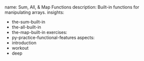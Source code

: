name: Sum, All, & Map Functions
description: Built-in functions for manipulating arrays.
insights:
  - the-sum-built-in
  - the-all-built-in
  - the-map-built-in
exercises:
  - py-practice-functional-features
aspects:
  - introduction
  - workout
  - deep
 
